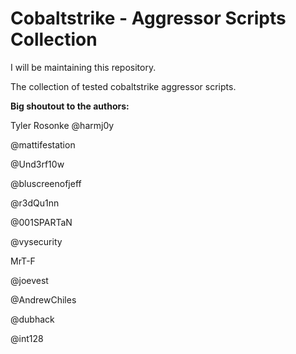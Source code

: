 # Cobaltstrike - Aggressor Scripts Collection

I will be maintaining this repository.

The collection of tested cobaltstrike aggressor scripts.

**Big shoutout to the authors:**

Tyler Rosonke
@harmj0y

@mattifestation

@Und3rf10w

@bluscreenofjeff

@r3dQu1nn

@001SPARTaN

@vysecurity

MrT-F

@joevest

@AndrewChiles

@dubhack

@int128
